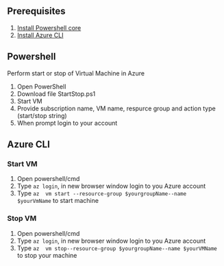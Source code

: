 ## **Prerequisites**
1. [Install Powershell core](https://github.com/PowerShell/PowerShell/releases)
1. [Install Azure CLI](https://docs.microsoft.com/en-us/cli/azure/install-azure-cli?view=azure-cli-latest)

## **Powershell**
Perform start or stop of Virtual Machine in Azure

1. Open PowerShell
1. Download file StartStop.ps1
1. Start VM 
1. Provide subscription name, VM name, respurce group and action type
 (start/stop string)
1. When prompt login to your account

## **Azure CLI**
### Start VM

1. Open powershell/cmd
2. Type `az login`, in new browser window login to you Azure account
3. Type `az  vm start --resource-group $yourgroupName--name $yourVmName` to start machine

### Stop VM

1. Open powershell/cmd
1. Type `az login`, in new browser window login to you Azure account
1. Type `az  vm stop--resource-group $yourgroupName--name $yourVMName` to stop your machine
